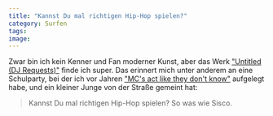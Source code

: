 ```yaml
---
title: "Kannst Du mal richtigen Hip-Hop spielen?"
category: Surfen
tags: 
image: 
---
```


Zwar bin ich kein Kenner und Fan moderner Kunst, aber das Werk ["Untitled (DJ Requests)"](http://www.vvork.com/?p=12969) finde ich super. Das erinnert mich unter anderem an eine Schulparty, bei der ich vor Jahren ["MC's act like they don't know"](http://www.lyricsdepot.com/krs-one/mcs-act-like-they-dont-know.html) aufgelegt habe, und ein kleiner Junge von der Straße gemeint hat:  

> Kannst Du mal richtigen Hip-Hop spielen? So was wie Sisco.

